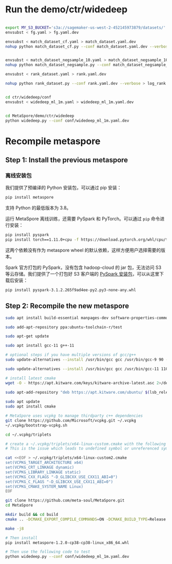 
# Run the demo/ctr/widedeep

```bash

export MY_S3_BUCKET='s3a://sagemaker-us-west-2-452145973879/datasets/'
envsubst < fg.yaml > fg.yaml.dev 

envsubst < match_dataset_cf.yaml > match_dataset.yaml.dev 
nohup python match_dataset_cf.py --conf match_dataset.yaml.dev --verbose > log_match.out 2>&1 &


envsubst < match_dataset_negsample_10.yaml > match_dataset_negsample_10.yaml.dev 
nohup python match_dataset_negsample.py --conf match_dataset_negsample_10.yaml.dev --verbose > log_match_neg.out 2>&1 &

envsubst < rank_dataset.yaml > rank.yaml.dev

nohup python rank_dataset.py --conf rank.yaml.dev --verbose > log_rank.out 2>&1 &


cd ctr/widedeep/conf
envsubst < widedeep_ml_1m.yaml > widedeep_ml_1m.yaml.dev


cd MetaSpore/demo/ctr/widedeep
python widedeep.py --conf conf/widedeep_ml_1m.yaml.dev

```

# Recompile metaspore

## Step 1: Install the previous metaspore

### 离线安装包
我们提供了预编译的 Python 安装包，可以通过 pip 安装：
```bash
pip install metaspore
```
支持 Python 的最低版本为 3.8。

运行 MetaSpore 离线训练，还需要 PySpark 和 PyTorch。可以通过 `pip` 命令进行安装：
```bash
pip install pyspark
pip install torch==1.11.0+cpu -f https://download.pytorch.org/whl/cpu/torch_stable.html
```
这两个依赖没有作为 metaspore wheel 的默认依赖，这样方便用户选择需要的版本。

Spark 官方打包的 PySpark，没有包含 hadoop-cloud 的 jar 包，无法访问 S3 等云存储。我们提供了一个打包好 S3 客户端的 [PySpark 安装包](https://ks3-cn-beijing.ksyuncs.com/dmetasoul-bucket/releases/spark/pyspark-3.1.2.265f9ad4ee-py2.py3-none-any.whl)，可以从这里下载后安装：
```bash
pip install pyspark-3.1.2.265f9ad4ee-py2.py3-none-any.whl
```

## Step 2:  Recompile the new metaspore

```bash
sudo apt install build-essential manpages-dev software-properties-common curl zip unzip tar pkg-config bison flex python3-dev

sudo add-apt-repository ppa:ubuntu-toolchain-r/test

sudo apt-get update

sudo apt install gcc-11 g++-11

# optional steps if you have multiple versions of gcc/g++
sudo update-alternatives --install /usr/bin/gcc gcc /usr/bin/gcc-9 90 --slave /usr/bin/g++ g++ /usr/bin/g++-9 --slave /usr/bin/gcov gcov /usr/bin/gcov-9 --slave /usr/bin/gcc-ar gcc-ar /usr/bin/gcc-ar-9 --slave /usr/bin/gcc-ranlib gcc-ranlib /usr/bin/gcc-ranlib-9

sudo update-alternatives --install /usr/bin/gcc gcc /usr/bin/gcc-11 110 --slave /usr/bin/g++ g++ /usr/bin/g++-11 --slave /usr/bin/gcov gcov /usr/bin/gcov-11 --slave /usr/bin/gcc-ar gcc-ar /usr/bin/gcc-ar-11 --slave /usr/bin/gcc-ranlib gcc-ranlib /usr/bin/gcc-ranlib-11

# install latest cmake
wget -O - https://apt.kitware.com/keys/kitware-archive-latest.asc 2>/dev/null | gpg --dearmor - | sudo tee /etc/apt/trusted.gpg.d/kitware.gpg >/dev/null
 
sudo apt-add-repository "deb https://apt.kitware.com/ubuntu/ $(lsb_release -cs) main" 

sudo apt update
sudo apt install cmake

# MetaSpore uses vcpkg to manage thirdparty c++ dependencies
git clone https://github.com/Microsoft/vcpkg.git ~/.vcpkg
~/.vcpkg/bootstrap-vcpkg.sh

cd ~/.vcpkg/triplets

# create a ~/.vcpkg/triplets/x64-linux-custom.cmake with the following contents
# This is the issue which leads to undefined symbol or unreferenced symbol during link, D_GLIBCXX_USE_CXX11_ABI=0 should be used for all packages installed using vcpkg, since CMakeFiles.txt also used this.

cat <<EOF > ~/.vcpkg/triplets/x64-linux-custom2.cmake
set(VCPKG_TARGET_ARCHITECTURE x64)
set(VCPKG_CRT_LINKAGE dynamic)
set(VCPKG_LIBRARY_LINKAGE static)
set(VCPKG_CXX_FLAGS "-D_GLIBCXX_USE_CXX11_ABI=0")
set(VCPKG_C_FLAGS "-D_GLIBCXX_USE_CXX11_ABI=0")
set(VCPKG_CMAKE_SYSTEM_NAME Linux)
EOF

git clone https://github.com/meta-soul/MetaSpore.git
cd MetaSpore

mkdir build && cd build
cmake .. -DCMAKE_EXPORT_COMPILE_COMMANDS=ON -DCMAKE_BUILD_TYPE=Release -DCMAKE_TOOLCHAIN_FILE=~/.vcpkg/scripts/buildsystems/vcpkg.cmake -DVCPKG_TARGET_TRIPLET=x64-linux-custom -DBUILD_TRAIN_PKG=ON -DBUILD_SERVING_BIN=ON -DENABLE_TESTS=ON

make -j8

# Then install  
pip install metaspore-1.2.0-cp38-cp38-linux_x86_64.whl

# Then use the following code to test
python widedeep.py --conf conf/widedeep_ml_1m.yaml.dev
```